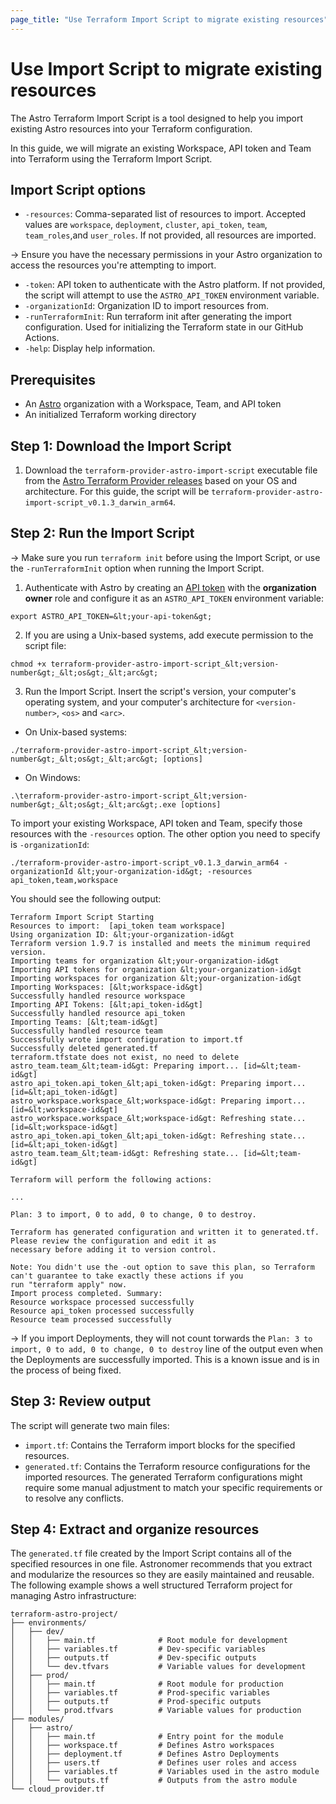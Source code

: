 ```yaml
---
page_title: "Use Terraform Import Script to migrate existing resources"
---
```


# Use Import Script to migrate existing resources
The Astro Terraform Import Script is a tool designed to help you import existing Astro resources into your Terraform configuration.

In this guide, we will migrate an existing Workspace, API token and Team into Terraform using the Terraform Import Script.

## Import Script options
- `-resources`: Comma-separated list of resources to import. Accepted values are 
`workspace`, `deployment`, `cluster`, `api_token`, `team`, `team_roles`,and `user_roles`. If not provided, all resources are imported.

-> Ensure you have the necessary permissions in your Astro organization to access the resources you're attempting to import.

- `-token`: API token to authenticate with the Astro platform. If not provided, the script will attempt to use the `ASTRO_API_TOKEN` environment variable.
- `-organizationId`: Organization ID to import resources from.
- `-runTerraformInit`: Run terraform init after generating the import configuration. Used for initializing the Terraform state in our GitHub Actions.
- `-help`: Display help information.


## Prerequisites
- An [Astro](https://www.astronomer.io/product/) organization with a Workspace, Team, and API token
- An initialized Terraform working directory

## Step 1: Download the Import Script
1. Download the `terraform-provider-astro-import-script` executable file from the [Astro Terraform Provider releases](https://github.com/astronomer/terraform-provider-astro/releases) based on your OS and architecture. For this guide, the script will be `terraform-provider-astro-import-script_v0.1.3_darwin_arm64`.

## Step 2: Run the Import Script

-> Make sure you run `terraform init` before using the Import Script, or use the `-runTerraformInit` option when running the Import Script.

1. Authenticate with Astro by creating an [API token](https://www.astronomer.io/docs/astro/organization-api-tokens#create-an-organization-api-token) with the **organization owner** role and configure it as an `ASTRO_API_TOKEN` environment variable:
```
export ASTRO_API_TOKEN=&lt;your-api-token&gt;
```

2. If you are using a Unix-based systems, add execute permission to the script file: 
```
chmod +x terraform-provider-astro-import-script_&lt;version-number&gt;_&lt;os&gt;_&lt;arc&gt;
```
3. Run the Import Script. Insert the script's version, your computer's operating system, and your computer's architecture for `<version-number>`, `<os>` and `<arc>`.

- On Unix-based systems:
```
./terraform-provider-astro-import-script_&lt;version-number&gt;_&lt;os&gt;_&lt;arc&gt; [options]
```
- On Windows:

```
.\terraform-provider-astro-import-script_&lt;version-number&gt;_&lt;os&gt;_&lt;arc&gt;.exe [options]
```

To import your existing Workspace, API token and Team, specify those resources with the `-resources` option. The other option you need to specify is `-organizationId`:
```
./terraform-provider-astro-import-script_v0.1.3_darwin_arm64 -organizationId &lt;your-organization-id&gt; -resources api_token,team,workspace
```

You should see the following output:
```
Terraform Import Script Starting
Resources to import:  [api_token team workspace]
Using organization ID: &lt;your-organization-id&gt
Terraform version 1.9.7 is installed and meets the minimum required version.
Importing teams for organization &lt;your-organization-id&gt
Importing API tokens for organization &lt;your-organization-id&gt
Importing workspaces for organization &lt;your-organization-id&gt
Importing Workspaces: [&lt;workspace-id&gt]
Successfully handled resource workspace
Importing API Tokens: [&lt;api_token-id&gt]
Successfully handled resource api_token
Importing Teams: [&lt;team-id&gt]
Successfully handled resource team
Successfully wrote import configuration to import.tf
Successfully deleted generated.tf
terraform.tfstate does not exist, no need to delete
astro_team.team_&lt;team-id&gt: Preparing import... [id=&lt;team-id&gt]
astro_api_token.api_token_&lt;api_token-id&gt: Preparing import... [id=&lt;api_token-id&gt]
astro_workspace.workspace_&lt;workspace-id&gt: Preparing import... [id=&lt;workspace-id&gt]
astro_workspace.workspace_&lt;workspace-id&gt: Refreshing state... [id=&lt;workspace-id&gt]
astro_api_token.api_token_&lt;api_token-id&gt: Refreshing state... [id=&lt;api_token-id&gt]
astro_team.team_&lt;team-id&gt: Refreshing state... [id=&lt;team-id&gt]

Terraform will perform the following actions:

...

Plan: 3 to import, 0 to add, 0 to change, 0 to destroy.

Terraform has generated configuration and written it to generated.tf. Please review the configuration and edit it as
necessary before adding it to version control.

Note: You didn't use the -out option to save this plan, so Terraform can't guarantee to take exactly these actions if you
run "terraform apply" now.
Import process completed. Summary:
Resource workspace processed successfully
Resource api_token processed successfully
Resource team processed successfully
```
-> If you import Deployments, they will not count torwards the `Plan: 3 to import, 0 to add, 0 to change, 0 to destroy` line of the output even when the Deployments are successfully imported. This is a known issue and is in the process of being fixed.

## Step 3: Review output
The script will generate two main files:
- `import.tf`: Contains the Terraform import blocks for the specified resources.
- `generated.tf`: Contains the Terraform resource configurations for the imported resources.
The generated Terraform configurations might require some manual adjustment to match your specific requirements or to resolve any conflicts.

## Step 4: Extract and organize resources
The `generated.tf` file created by the Import Script contains all of the specified resources in one file. Astronomer recommends that you extract and modularize the resources so they are easily maintained and reusable. The following example shows a well structured Terraform project for managing Astro infrastructure:
```
terraform-astro-project/
├── environments/
│   ├── dev/
│   │   ├── main.tf              # Root module for development
│   │   ├── variables.tf         # Dev-specific variables
│   │   ├── outputs.tf           # Dev-specific outputs
│   │   └── dev.tfvars           # Variable values for development
│   ├── prod/
│   │   ├── main.tf              # Root module for production
│   │   ├── variables.tf         # Prod-specific variables
│   │   ├── outputs.tf           # Prod-specific outputs
│   │   └── prod.tfvars          # Variable values for production
├── modules/
│   ├── astro/
│   │   ├── main.tf              # Entry point for the module
│   │   ├── workspace.tf         # Defines Astro workspaces
│   │   ├── deployment.tf        # Defines Astro Deployments
│   │   ├── users.tf             # Defines user roles and access
│   │   ├── variables.tf         # Variables used in the astro module
│   │   └── outputs.tf           # Outputs from the astro module
└── cloud_provider.tf     
```

